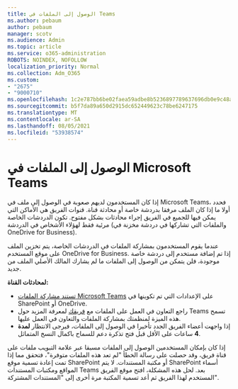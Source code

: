 ```yaml
---
title: الوصول إلى الملفات في Teams
ms.author: pebaum
author: pebaum
manager: scotv
ms.audience: Admin
ms.topic: article
ms.service: o365-administration
ROBOTS: NOINDEX, NOFOLLOW
localization_priority: Normal
ms.collection: Adm_O365
ms.custom:
- "2675"
- "9000710"
ms.openlocfilehash: 1c2e787bb6be02faea59adbe8b5236897789637696db0e9c48a5d13e9b9a92c1
ms.sourcegitcommit: b5f7da89a650d2915dc652449623c78be6247175
ms.translationtype: MT
ms.contentlocale: ar-SA
ms.lasthandoff: 08/05/2021
ms.locfileid: "53938574"
---
```

# <a name="accessing-files-in-microsoft-teams"></a>الوصول إلى الملفات في Microsoft Teams

إذا كان المستخدمون لديهم صعوبة في الوصول إلى ملف في Microsoft Teams، فحدد أولا ما إذا كان الملف مرفقا بدردشة خاصة أو محادثة قناة. قنوات الفريق هي الأماكن التي يمكن فيها للجميع في الفريق إجراء محادثات بشكل مفتوح. تكون الدردشات الخاصة مرئية فقط لهؤلاء الأشخاص في الدردشة (والملفات التي تشاركها في دردشة مخزنة في OneDrive for Business).

عندما يقوم المستخدمون بمشاركة الملفات في الدردشات الخاصة، يتم تخزين الملف على موقع المستخدم OneDrive for Business. إذا تم إضافة مستخدم إلى دردشة خاصة موجودة، فلن يتمكن من الوصول إلى الملفات ما لم يشارك المالك الأصلي الملف من جديد.    

**لمحادثات القناة:**

- [تستند مشاركة الملفات Microsoft Teams](https://docs.microsoft.com/MicrosoftTeams/sharing-files-in-teams) على الإعدادات التي تم تكوينها في SharePoint أو OneDrive. 
- راجع التعاون في العمل على الملفات مع [فريقك](https://support.office.com/article/Collaborate-on-files-with-your-Team-9b200289-dbac-4823-85bd-628a5c7bb0ae) لمعرفة المزيد حول Teams تسمح هذه الميزة لمنظمتك بمشاركة الملفات والتعاون في العمل عليها. 
- إذا واجهت أعضاء الفريق الجدد تأخيرا في الوصول إلى الملفات، فيرجى الانتظار **لمدة 4** ساعات على الأقل قبل فتح تذكرة دعم للسماح باكمال النسخ المتماثل. 

إذا كان بإمكان المستخدمين الوصول إلى الملفات مسبقا عبر علامة التبويب ملفات على قناة فريق، وقد حصلت على رسالة الخطأ "لم تعد هذه الملفات متوفرة"، فتحقق مما إذا تمت إعادة تسمية موقع SharePoint أو مكتبة المستندات. لا يتم SharePoint أسماء المواقع ومكتبات المستندات Teams بعد. لحل هذه المشكلة، افتح موقع الفريق المستخدم لهذا الفريق ثم أعد تسمية المكتبة مرة أخرى إلى "المستندات المشتركة".